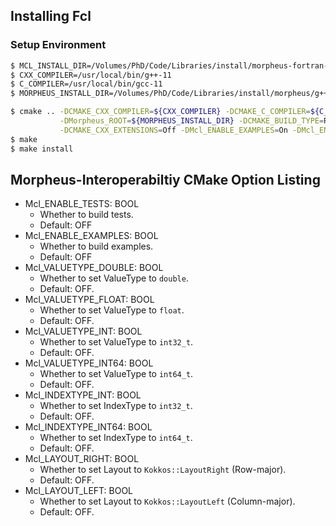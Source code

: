 ## Installing Fcl

### Setup Environment
```sh
$ MCL_INSTALL_DIR=/Volumes/PhD/Code/Libraries/install/morpheus-fortran-interop/g++-11-debug
$ CXX_COMPILER=/usr/local/bin/g++-11
$ C_COMPILER=/usr/local/bin/gcc-11
$ MORPHEUS_INSTALL_DIR=/Volumes/PhD/Code/Libraries/install/morpheus/g++-11-debug
```

```sh
$ cmake .. -DCMAKE_CXX_COMPILER=${CXX_COMPILER} -DCMAKE_C_COMPILER=${C_COMPILER} -DCMAKE_INSTALL_PREFIX=${MCL_INSTALL_DIR} \
           -DMorpheus_ROOT=${MORPHEUS_INSTALL_DIR} -DCMAKE_BUILD_TYPE=Release \
           -DCMAKE_CXX_EXTENSIONS=Off -DMcl_ENABLE_EXAMPLES=On -DMcl_ENABLE_TESTS=Off -DMcl_VALUETYPE_FLOAT=ON -DMcl_INDEXTYPE_INT64=On -DMcl_LAYOUT_LEFT=ON
$ make
$ make install
```

## Morpheus-Interoperabiltiy CMake Option Listing
* Mcl_ENABLE_TESTS: BOOL
  * Whether to build tests.
  * Default: OFF
* Mcl_ENABLE_EXAMPLES: BOOL
  * Whether to build examples.
  * Default: OFF
* Mcl_VALUETYPE_DOUBLE: BOOL
  * Whether to set ValueType to `double`.
  * Default: OFF.
* Mcl_VALUETYPE_FLOAT: BOOL
  * Whether to set ValueType to `float`.
  * Default: OFF.
* Mcl_VALUETYPE_INT: BOOL
  * Whether to set ValueType to `int32_t`.
  * Default: OFF.
* Mcl_VALUETYPE_INT64: BOOL
  * Whether to set ValueType to `int64_t`.
  * Default: OFF.
* Mcl_INDEXTYPE_INT: BOOL
  * Whether to set IndexType to `int32_t`.
  * Default: OFF.
* Mcl_INDEXTYPE_INT64: BOOL
  * Whether to set IndexType to `int64_t`.
  * Default: OFF.
* Mcl_LAYOUT_RIGHT: BOOL
  * Whether to set Layout to `Kokkos::LayoutRight` (Row-major).
  * Default: OFF.
* Mcl_LAYOUT_LEFT: BOOL
  * Whether to set Layout to `Kokkos::LayoutLeft` (Column-major).
  * Default: OFF.
